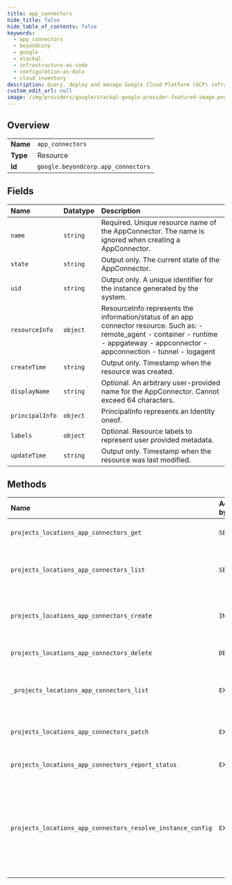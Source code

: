 ```yaml
---
title: app_connectors
hide_title: false
hide_table_of_contents: false
keywords:
  - app_connectors
  - beyondcorp
  - google    
  - stackql
  - infrastructure-as-code
  - configuration-as-data
  - cloud inventory
description: Query, deploy and manage Google Cloud Platform (GCP) infrastructure and resources using SQL
custom_edit_url: null
image: /img/providers/google/stackql-google-provider-featured-image.png
---
```

  
    

## Overview
<table><tbody>
<tr><td><b>Name</b></td><td><code>app_connectors</code></td></tr>
<tr><td><b>Type</b></td><td>Resource</td></tr>
<tr><td><b>Id</b></td><td><code>google.beyondcorp.app_connectors</code></td></tr>
</tbody></table>

## Fields
| Name | Datatype | Description |
|:-----|:---------|:------------|
| `name` | `string` | Required. Unique resource name of the AppConnector. The name is ignored when creating a AppConnector. |
| `state` | `string` | Output only. The current state of the AppConnector. |
| `uid` | `string` | Output only. A unique identifier for the instance generated by the system. |
| `resourceInfo` | `object` | ResourceInfo represents the information/status of an app connector resource. Such as: - remote_agent - container - runtime - appgateway - appconnector - appconnection - tunnel - logagent |
| `createTime` | `string` | Output only. Timestamp when the resource was created. |
| `displayName` | `string` | Optional. An arbitrary user-provided name for the AppConnector. Cannot exceed 64 characters. |
| `principalInfo` | `object` | PrincipalInfo represents an Identity oneof. |
| `labels` | `object` | Optional. Resource labels to represent user provided metadata. |
| `updateTime` | `string` | Output only. Timestamp when the resource was last modified. |
## Methods
| Name | Accessible by | Required Params | Description |
|:-----|:--------------|:----------------|:------------|
| `projects_locations_app_connectors_get` | `SELECT` | `appConnectorsId, locationsId, projectsId` | Gets details of a single AppConnector. |
| `projects_locations_app_connectors_list` | `SELECT` | `locationsId, projectsId` | Lists AppConnectors in a given project and location. |
| `projects_locations_app_connectors_create` | `INSERT` | `locationsId, projectsId` | Creates a new AppConnector in a given project and location. |
| `projects_locations_app_connectors_delete` | `DELETE` | `appConnectorsId, locationsId, projectsId` | Deletes a single AppConnector. |
| `_projects_locations_app_connectors_list` | `EXEC` | `locationsId, projectsId` | Lists AppConnectors in a given project and location. |
| `projects_locations_app_connectors_patch` | `EXEC` | `appConnectorsId, locationsId, projectsId` | Updates the parameters of a single AppConnector. |
| `projects_locations_app_connectors_report_status` | `EXEC` | `appConnectorsId, locationsId, projectsId` | Report status for a given connector. |
| `projects_locations_app_connectors_resolve_instance_config` | `EXEC` | `appConnectorsId, locationsId, projectsId` | Gets instance configuration for a given AppConnector. An internal method called by a AppConnector to get its container config. |

